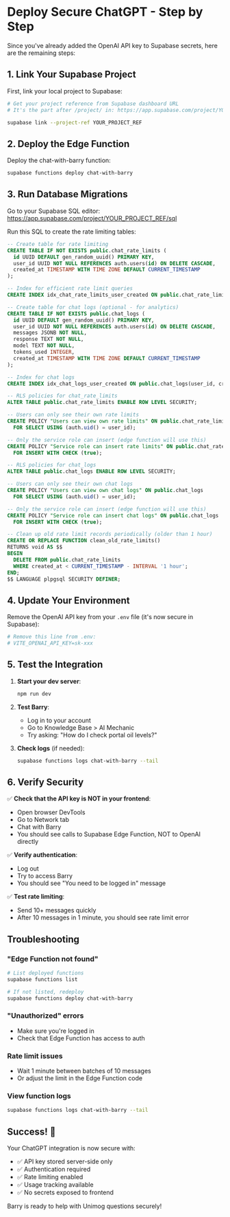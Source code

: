# Deploy Secure ChatGPT - Step by Step

Since you've already added the OpenAI API key to Supabase secrets, here are the remaining steps:

## 1. Link Your Supabase Project

First, link your local project to Supabase:

```bash
# Get your project reference from Supabase dashboard URL
# It's the part after /project/ in: https://app.supabase.com/project/YOUR_PROJECT_REF

supabase link --project-ref YOUR_PROJECT_REF
```

## 2. Deploy the Edge Function

Deploy the chat-with-barry function:

```bash
supabase functions deploy chat-with-barry
```

## 3. Run Database Migrations

Go to your Supabase SQL editor:
https://app.supabase.com/project/YOUR_PROJECT_REF/sql

Run this SQL to create the rate limiting tables:

```sql
-- Create table for rate limiting
CREATE TABLE IF NOT EXISTS public.chat_rate_limits (
  id UUID DEFAULT gen_random_uuid() PRIMARY KEY,
  user_id UUID NOT NULL REFERENCES auth.users(id) ON DELETE CASCADE,
  created_at TIMESTAMP WITH TIME ZONE DEFAULT CURRENT_TIMESTAMP
);

-- Index for efficient rate limit queries
CREATE INDEX idx_chat_rate_limits_user_created ON public.chat_rate_limits(user_id, created_at DESC);

-- Create table for chat logs (optional - for analytics)
CREATE TABLE IF NOT EXISTS public.chat_logs (
  id UUID DEFAULT gen_random_uuid() PRIMARY KEY,
  user_id UUID NOT NULL REFERENCES auth.users(id) ON DELETE CASCADE,
  messages JSONB NOT NULL,
  response TEXT NOT NULL,
  model TEXT NOT NULL,
  tokens_used INTEGER,
  created_at TIMESTAMP WITH TIME ZONE DEFAULT CURRENT_TIMESTAMP
);

-- Index for chat logs
CREATE INDEX idx_chat_logs_user_created ON public.chat_logs(user_id, created_at DESC);

-- RLS policies for chat_rate_limits
ALTER TABLE public.chat_rate_limits ENABLE ROW LEVEL SECURITY;

-- Users can only see their own rate limits
CREATE POLICY "Users can view own rate limits" ON public.chat_rate_limits
  FOR SELECT USING (auth.uid() = user_id);

-- Only the service role can insert (edge function will use this)
CREATE POLICY "Service role can insert rate limits" ON public.chat_rate_limits
  FOR INSERT WITH CHECK (true);

-- RLS policies for chat_logs
ALTER TABLE public.chat_logs ENABLE ROW LEVEL SECURITY;

-- Users can only see their own chat logs
CREATE POLICY "Users can view own chat logs" ON public.chat_logs
  FOR SELECT USING (auth.uid() = user_id);

-- Only the service role can insert (edge function will use this)
CREATE POLICY "Service role can insert chat logs" ON public.chat_logs
  FOR INSERT WITH CHECK (true);

-- Clean up old rate limit records periodically (older than 1 hour)
CREATE OR REPLACE FUNCTION clean_old_rate_limits()
RETURNS void AS $$
BEGIN
  DELETE FROM public.chat_rate_limits 
  WHERE created_at < CURRENT_TIMESTAMP - INTERVAL '1 hour';
END;
$$ LANGUAGE plpgsql SECURITY DEFINER;
```

## 4. Update Your Environment

Remove the OpenAI API key from your `.env` file (it's now secure in Supabase):

```bash
# Remove this line from .env:
# VITE_OPENAI_API_KEY=sk-xxx
```

## 5. Test the Integration

1. **Start your dev server**:
   ```bash
   npm run dev
   ```

2. **Test Barry**:
   - Log in to your account
   - Go to Knowledge Base > AI Mechanic
   - Try asking: "How do I check portal oil levels?"

3. **Check logs** (if needed):
   ```bash
   supabase functions logs chat-with-barry --tail
   ```

## 6. Verify Security

✅ **Check that the API key is NOT in your frontend**:
- Open browser DevTools
- Go to Network tab
- Chat with Barry
- You should see calls to Supabase Edge Function, NOT to OpenAI directly

✅ **Verify authentication**:
- Log out
- Try to access Barry
- You should see "You need to be logged in" message

✅ **Test rate limiting**:
- Send 10+ messages quickly
- After 10 messages in 1 minute, you should see rate limit error

## Troubleshooting

### "Edge Function not found"
```bash
# List deployed functions
supabase functions list

# If not listed, redeploy
supabase functions deploy chat-with-barry
```

### "Unauthorized" errors
- Make sure you're logged in
- Check that Edge Function has access to auth

### Rate limit issues
- Wait 1 minute between batches of 10 messages
- Or adjust the limit in the Edge Function code

### View function logs
```bash
supabase functions logs chat-with-barry --tail
```

## Success! 🎉

Your ChatGPT integration is now secure with:
- ✅ API key stored server-side only
- ✅ Authentication required
- ✅ Rate limiting enabled
- ✅ Usage tracking available
- ✅ No secrets exposed to frontend

Barry is ready to help with Unimog questions securely!
